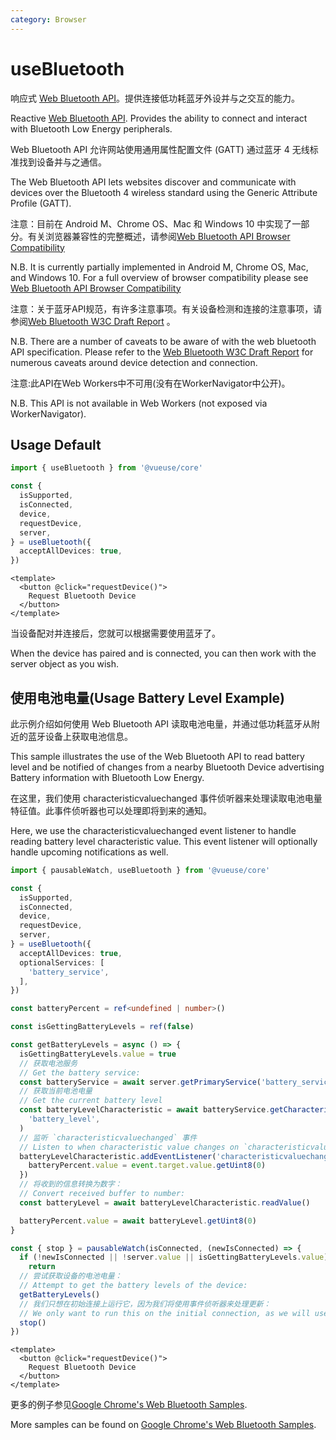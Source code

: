 ```yaml
---
category: Browser
---
```


# useBluetooth

响应式 [Web Bluetooth API]( https://developer.mozilla.org/zh-CN/docs/Web/API/Web_Bluetooth_API)。提供连接低功耗蓝牙外设并与之交互的能力。

Reactive [Web Bluetooth API]( https://developer.mozilla.org/zh-CN/docs/Web/API/Web_Bluetooth_API). Provides the ability to connect and interact with Bluetooth Low Energy peripherals.

Web Bluetooth API 允许网站使用通用属性配置文件 (GATT) 通过蓝牙 4 无线标准找到设备并与之通信。

The Web Bluetooth API lets websites discover and communicate with devices over the Bluetooth 4 wireless standard using the Generic Attribute Profile (GATT).

注意：目前在 Android M、Chrome OS、Mac 和 Windows 10 中实现了一部分。有关浏览器兼容性的完整概述，请参阅[Web Bluetooth API Browser Compatibility]( https://developer.mozilla.org/zh-CN/docs/Web/API/Web_Bluetooth_API#browser_compatibility)

N.B. It is currently partially implemented in Android M, Chrome OS, Mac, and Windows 10. For a full overview of browser compatibility please see [Web Bluetooth API Browser Compatibility]( https://developer.mozilla.org/zh-CN/docs/Web/API/Web_Bluetooth_API#browser_compatibility)

注意：关于蓝牙API规范，有许多注意事项。有关设备检测和连接的注意事项，请参阅[Web Bluetooth W3C Draft Report](https://webbluetoothcg.github.io/web-bluetooth/) 。

N.B. There are a number of caveats to be aware of with the web bluetooth API specification. Please refer to the [Web Bluetooth W3C Draft Report](https://webbluetoothcg.github.io/web-bluetooth/) for numerous caveats around device detection and connection.

注意:此API在Web Workers中不可用(没有在WorkerNavigator中公开)。

N.B. This API is not available in Web Workers (not exposed via WorkerNavigator).

## Usage Default

```ts
import { useBluetooth } from '@vueuse/core'

const {
  isSupported,
  isConnected,
  device,
  requestDevice,
  server,
} = useBluetooth({
  acceptAllDevices: true,
})
```

```vue
<template>
  <button @click="requestDevice()">
    Request Bluetooth Device
  </button>
</template>
```

当设备配对并连接后，您就可以根据需要使用蓝牙了。

When the device has paired and is connected, you can then work with the server object as you wish.

## 使用电池电量(Usage Battery Level Example)

此示例介绍如何使用 Web Bluetooth API 读取电池电量，并通过低功耗蓝牙从附近的蓝牙设备上获取电池信息。

This sample illustrates the use of the Web Bluetooth API to read battery level and be notified of changes from a nearby Bluetooth Device advertising Battery information with Bluetooth Low Energy.

在这里，我们使用 characteristicvaluechanged 事件侦听器来处理读取电池电量特征值。此事件侦听器也可以处理即将到来的通知。

Here, we use the characteristicvaluechanged event listener to handle reading battery level characteristic value. This event listener will optionally handle upcoming notifications as well.

```ts
import { pausableWatch, useBluetooth } from '@vueuse/core'

const {
  isSupported,
  isConnected,
  device,
  requestDevice,
  server,
} = useBluetooth({
  acceptAllDevices: true,
  optionalServices: [
    'battery_service',
  ],
})

const batteryPercent = ref<undefined | number>()

const isGettingBatteryLevels = ref(false)

const getBatteryLevels = async () => {
  isGettingBatteryLevels.value = true
  // 获取电池服务
  // Get the battery service:
  const batteryService = await server.getPrimaryService('battery_service')
  // 获取当前电池电量
  // Get the current battery level
  const batteryLevelCharacteristic = await batteryService.getCharacteristic(
    'battery_level',
  )
  // 监听 `characteristicvaluechanged` 事件
  // Listen to when characteristic value changes on `characteristicvaluechanged` event:
  batteryLevelCharacteristic.addEventListener('characteristicvaluechanged', (event) => {
    batteryPercent.value = event.target.value.getUint8(0)
  })
  // 将收到的信息转换为数字：
  // Convert received buffer to number:
  const batteryLevel = await batteryLevelCharacteristic.readValue()

  batteryPercent.value = await batteryLevel.getUint8(0)
}

const { stop } = pausableWatch(isConnected, (newIsConnected) => {
  if (!newIsConnected || !server.value || isGettingBatteryLevels.value)
    return
  // 尝试获取设备的电池电量：
  // Attempt to get the battery levels of the device:
  getBatteryLevels()
  // 我们只想在初始连接上运行它，因为我们将使用事件侦听器来处理更新：
  // We only want to run this on the initial connection, as we will use an event listener to handle updates:
  stop()
})
```

```vue
<template>
  <button @click="requestDevice()">
    Request Bluetooth Device
  </button>
</template>
```

更多的例子参见[Google Chrome's Web Bluetooth Samples](https://googlechrome.github.io/samples/web-bluetooth/).

More samples can be found on [Google Chrome's Web Bluetooth Samples](https://googlechrome.github.io/samples/web-bluetooth/).
